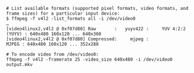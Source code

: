     # List available formats (supported pixel formats, video formats, and frame sizes) for a particular input device:
    $ ffmpeg -f v4l2 -list_formats all -i /dev/video0
    …
    [video4linux2,v4l2 @ 0xf07d80] Raw       :   yuyv422 :     YUV 4:2:2 (YUYV) : 640x480 160x120 ... 640x360
    [video4linux2,v4l2 @ 0xf07d80] Compressed:     mjpeg :                MJPEG : 640x480 160x120 ... 352x288
    
    # To encode video from /dev/video0:
    ffmpeg -f v4l2 -framerate 25 -video_size 640x480 -i /dev/video0 output.mkv

